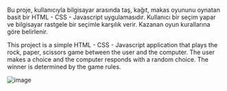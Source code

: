 Bu proje, kullanıcıyla bilgisayar arasında taş, kağıt, makas oyununu oynatan basit bir HTML - CSS - Javascript uygulamasıdır. Kullanıcı bir seçim yapar ve bilgisayar rastgele bir seçimle karşılık verir. Kazanan oyun kurallarına göre belirlenir.

This project is a simple HTML - CSS - Javascript application that plays the rock, paper, scissors game between the user and the computer. The user makes a choice and the computer responds with a random choice. The winner is determined by the game rules.

![image](https://github.com/user-attachments/assets/bb10e623-b761-4441-bb19-13cc13b1674f)

